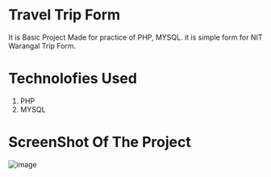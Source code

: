 # Travel Trip Form 
It is Basic Project Made for practice of PHP, MYSQL. it is simple form for NIT Warangal Trip Form.

# Technolofies Used
1. PHP
2. MYSQL

# ScreenShot Of The Project
![image](https://github.com/aachal28/practice/assets/77334130/dce18477-600c-4d20-9263-0ff576f90280)
